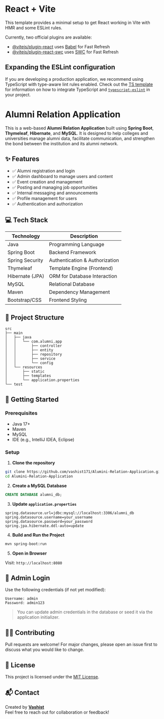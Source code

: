 # React + Vite

This template provides a minimal setup to get React working in Vite with HMR and some ESLint rules.

Currently, two official plugins are available:

- [@vitejs/plugin-react](https://github.com/vitejs/vite-plugin-react/blob/main/packages/plugin-react) uses [Babel](https://babeljs.io/) for Fast Refresh
- [@vitejs/plugin-react-swc](https://github.com/vitejs/vite-plugin-react/blob/main/packages/plugin-react-swc) uses [SWC](https://swc.rs/) for Fast Refresh

## Expanding the ESLint configuration

If you are developing a production application, we recommend using TypeScript with type-aware lint rules enabled. Check out the [TS template](https://github.com/vitejs/vite/tree/main/packages/create-vite/template-react-ts) for information on how to integrate TypeScript and [`typescript-eslint`](https://typescript-eslint.io) in your project.

# Alumni Relation Application

This is a web-based **Alumni Relation Application** built using **Spring Boot**, **Thymeleaf**, **Hibernate**, and **MySQL**. It is designed to help colleges and universities manage alumni data, facilitate communication, and strengthen the bond between the institution and its alumni network.

## ✨ Features

- ✅ Alumni registration and login  
- ✅ Admin dashboard to manage users and content  
- ✅ Event creation and management  
- ✅ Posting and managing job opportunities  
- ✅ Internal messaging and announcements  
- ✅ Profile management for users  
- ✅ Authentication and authorization  

## 💻 Tech Stack

| Technology       | Description                  |
|------------------|------------------------------|
| Java             | Programming Language         |
| Spring Boot      | Backend Framework            |
| Spring Security  | Authentication & Authorization |
| Thymeleaf        | Template Engine (Frontend)   |
| Hibernate (JPA)  | ORM for Database Interaction |
| MySQL            | Relational Database          |
| Maven            | Dependency Management        |
| Bootstrap/CSS    | Frontend Styling             |

## 📁 Project Structure

```
src
├── main
│   ├── java
│   │   └── com.alumni.app
│   │       ├── controller
│   │       ├── entity
│   │       ├── repository
│   │       ├── service
│   │       └── config
│   └── resources
│       ├── static
│       ├── templates
│       └── application.properties
└── test
```

## 🚀 Getting Started

### Prerequisites

- Java 17+
- Maven
- MySQL
- IDE (e.g., IntelliJ IDEA, Eclipse)

### Setup

1. **Clone the repository**

```bash
git clone https://github.com/vashist171/Alumini-Relation-Application.git
cd Alumini-Relation-Application
```

2. **Create a MySQL Database**

```sql
CREATE DATABASE alumni_db;
```

3. **Update `application.properties`**

```properties
spring.datasource.url=jdbc:mysql://localhost:3306/alumni_db
spring.datasource.username=your_username
spring.datasource.password=your_password
spring.jpa.hibernate.ddl-auto=update
```

4. **Build and Run the Project**

```bash
mvn spring-boot:run
```

5. **Open in Browser**

Visit: `http://localhost:8080`

## 🔐 Admin Login

Use the following credentials (if not yet modified):

```
Username: admin
Password: admin123
```

> You can update admin credentials in the database or seed it via the application initializer.

## 🧑‍💻 Contributing

Pull requests are welcome! For major changes, please open an issue first to discuss what you would like to change.

## 📄 License

This project is licensed under the [MIT License](LICENSE).

## 📬 Contact

Created by **[Vashist](https://github.com/vashist171)**  
Feel free to reach out for collaboration or feedback!

